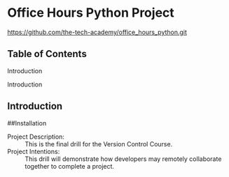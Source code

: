 # Office Hours Python Project

https://github.com/the-tech-academy/office_hours_python.git<dl>
 
## Table of Contents
 Introduction
 
Introduction 
## Introduction
 
 ##Installation
 
  <dt>Project Description:</dt>
  <dd>This is the final drill for the Version Control Course.</dd>

  <dt>Project Intentions:</dt>
  <dd>This drill will demonstrate how developers may remotely collaborate together to complete a project.</dd>
</dl>

